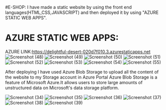 #E-SHOP:
I have made a static website by using the front end languages(HTML,CSS,JAVASCRIPT) and then deployed it by using "AZURE STATIC WEB APPS".
# AZURE STATIC WEB APPS:
AZURE LINK:https://delightful-desert-020d7f010.3.azurestaticapps.net
![Screenshot (48)](https://github.com/ANJALIKOKAS/E-Shop/assets/107175066/12a301b9-775e-4bab-bcba-642054c1e766)
![Screenshot (49)](https://github.com/ANJALIKOKAS/E-Shop/assets/107175066/f0a06f7f-5267-4f31-8b29-6d1f928dd031)
![Screenshot (50)](https://github.com/ANJALIKOKAS/E-Shop/assets/107175066/5c2e422b-c3a5-4013-9eeb-4c43ab310508)
![Screenshot (51)](https://github.com/ANJALIKOKAS/E-Shop/assets/107175066/4ac2c1a4-5206-4b9b-8320-c7e06bcd0dbd)
![Screenshot (52)](https://github.com/ANJALIKOKAS/E-Shop/assets/107175066/8e473509-d803-414d-8508-ce62d16cdbb2)
![Screenshot (53)](https://github.com/ANJALIKOKAS/E-Shop/assets/107175066/b5372420-8d22-4885-a8fc-938ffc26677f)
![Screenshot (54)](https://github.com/ANJALIKOKAS/E-Shop/assets/107175066/ac251a7a-888b-4a00-b81c-9746eccaa32b)
![Screenshot (55)](https://github.com/ANJALIKOKAS/E-Shop/assets/107175066/fa4f4266-fe71-4505-805e-9a6f13574e26)

After deploying I have used Azure Blob Storage to upload all the content of the website to my Storage account in Azure Portal Azure Blob Storage is a feature of Microsoft Azure.It allows users to store large amounts of unstructured data on Microsoft's data storage platform.

![Screenshot (34)](https://github.com/ANJALIKOKAS/E-Shop/assets/107175066/e0085727-6ec7-4dce-bae1-ed571d5903d4)
![Screenshot (35)](https://github.com/ANJALIKOKAS/E-Shop/assets/107175066/4d2ed3a0-3931-41f3-9d70-7b251f5d05e0)
![Screenshot (36)](https://github.com/ANJALIKOKAS/E-Shop/assets/107175066/fff89556-1e53-4bbc-a774-38d9a104d5dc)
![Screenshot (37)](https://github.com/ANJALIKOKAS/E-Shop/assets/107175066/fff89556-1e53-4bbc-a774-38d9a104d5dc)
![Screenshot (38)](https://github.com/ANJALIKOKAS/E-Shop/assets/107175066/fff89556-1e53-4bbc-a774-38d9a104d5dc)
![Screenshot (39)](https://github.com/ANJALIKOKAS/E-Shop/assets/107175066/fff89556-1e53-4bbc-a774-38d9a104d5dc)



